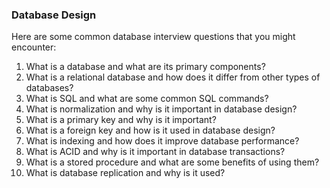 







### Database Design
Here are some common database interview questions that you might encounter:

1. What is a database and what are its primary components?
2. What is a relational database and how does it differ from other types of databases?
3. What is SQL and what are some common SQL commands?
4. What is normalization and why is it important in database design?
5. What is a primary key and why is it important?
6. What is a foreign key and how is it used in database design?
7. What is indexing and how does it improve database performance?
8. What is ACID and why is it important in database transactions?
9. What is a stored procedure and what are some benefits of using them?
10. What is database replication and why is it used?


